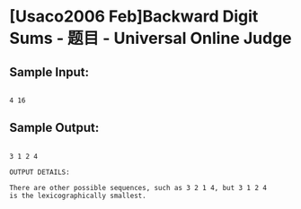 # [Usaco2006 Feb]Backward Digit Sums - 题目 - Universal Online Judge


## Sample Input: 
```

4 16

```

## Sample Output: 
```

3 1 2 4

OUTPUT DETAILS:

There are other possible sequences, such as 3 2 1 4, but 3 1 2 4
is the lexicographically smallest.

```
